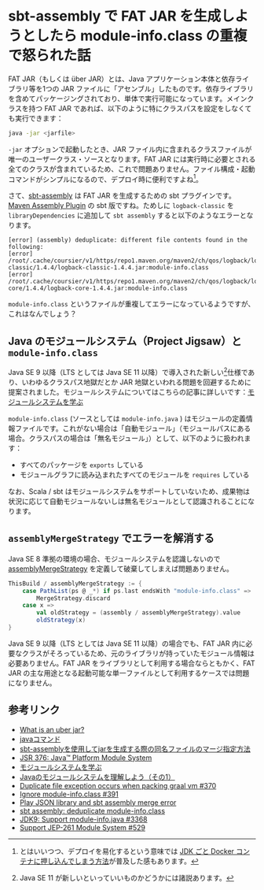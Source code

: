 # sbt-assembly で FAT JAR を生成しようとしたら module-info.class の重複で怒られた話

FAT JAR（もしくは über JAR）とは、Java アプリケーション本体と依存ライブラリ等を1つの JAR ファイルに「アセンブル」したものです。依存ライブラリを含めてパッケージングされており、単体で実行可能になっています。メインクラスを持つ FAT JAR であれば、以下のように特にクラスパスを設定をしなくても実行できます：

```bash
java -jar <jarfile>
```

`-jar` オプションで起動したとき、JAR ファイル内に含まれるクラスファイルが唯一のユーザークラス・ソースとなります。FAT JAR には実行時に必要とされる全てのクラスが含まれているため、これで問題ありません。ファイル構成・起動コマンドがシンプルになるので、デプロイ時に便利ですよね[^1]。

[^1]: とはいいつつ、デプロイを易化するという意味では [JDK ごと Docker コンテナに押し込んでしまう方法](https://qiita.com/yokra9/items/dd560305ccb5fc8cd6e1)が普及した感もあります。

さて、[sbt-assembly](https://github.com/sbt/sbt-assembly) は FAT JAR を生成するための sbt プラグインです。[Maven Assembly Plugin](https://maven.apache.org/plugins/maven-assembly-plugin/index.html) の sbt 版ですね。ためしに `logback-classic` を `libraryDependencies` に追加して `sbt assembly` すると以下のようなエラーとなります。

```log
[error] (assembly) deduplicate: different file contents found in the following:
[error] /root/.cache/coursier/v1/https/repo1.maven.org/maven2/ch/qos/logback/logback-classic/1.4.4/logback-classic-1.4.4.jar:module-info.class
[error] /root/.cache/coursier/v1/https/repo1.maven.org/maven2/ch/qos/logback/logback-core/1.4.4/logback-core-1.4.4.jar:module-info.class
```

`module-info.class` というファイルが重複してエラーになっているようですが、これはなんでしょう？

## Java のモジュールシステム（Project Jigsaw）と `module-info.class`

Java SE 9 以降（LTS としては Java SE 11 以降）で導入された新しい[^2]仕様であり、いわゆるクラスパス地獄だとか JAR 地獄といわれる問題を回避するために提案されました。モジュールシステムについてはこちらの記事に詳しいです：[モジュールシステムを学ぶ](https://qiita.com/opengl-8080/items/93c8e0cf58654d5f73cb)

[^2]: Java SE 11 が新しいといっていいものかどうかには諸説あります。

`module-info.class` (ソースとしては `module-info.java` ) はモジュールの定義情報ファイルです。これがない場合は「自動モジュール」（モジュールパスにある場合。クラスパスの場合は「無名モジュール」）として、以下のように扱われます：

* すべてのパッケージを `exports` している
* モジュールグラフに読み込まれたすべてのモジュールを `requires` している

なお、Scala / sbt はモジュールシステムをサポートしていないため、成果物は状況に応じて自動モジュールないしは無名モジュールとして認識されることになります。

## `assemblyMergeStrategy` でエラーを解消する

Java SE 8 準拠の環境の場合、モジュールシステムを認識しないので [assemblyMergeStrategy](https://github.com/sbt/sbt-assembly#merge-strategy) を定義して破棄してしまえば問題ありません。

```sbt:build.sbt
ThisBuild / assemblyMergeStrategy := {
    case PathList(ps @ _*) if ps.last endsWith "module-info.class" =>
        MergeStrategy.discard
    case x =>
        val oldStrategy = (assembly / assemblyMergeStrategy).value
        oldStrategy(x)
}
```

Java SE 9 以降（LTS としては Java SE 11 以降）の場合でも、FAT JAR 内に必要なクラスがそろっているため、元のライブラリが持っていたモジュール情報は必要ありません。FAT JAR をライブラリとして利用する場合ならともかく、FAT JAR の主な用途となる起動可能な単一ファイルとして利用するケースでは問題になりません。

## 参考リンク

* [What is an uber jar?](https://stackoverflow.com/questions/11947037/what-is-an-uber-jar)
* [javaコマンド](https://docs.oracle.com/javase/jp/17/docs/specs/man/java.html)
* [sbt-assemblyを使用してjarを生成する際の同名ファイルのマージ指定方法](https://www.sassy-blog.com/entry/20171220/1513777494)
* [JSR 376: Java™ Platform Module System](https://jcp.org/en/jsr/detail?id=376)
* [モジュールシステムを学ぶ](https://qiita.com/opengl-8080/items/93c8e0cf58654d5f73cb)
* [Javaのモジュールシステムを理解しよう（その1）](https://news.mynavi.jp/techplus/article/imajava-4/)
* [Duplicate file exception occurs when packing graal vm #370](https://github.com/sbt/sbt-assembly/issues/370)
* [Ignore module-info.class #391](https://github.com/sbt/sbt-assembly/issues/391)
* [Play JSON library and sbt assembly merge error](https://stackoverflow.com/a/60114988/86485)
* [sbt assembly: deduplicate module-info.class](https://stackoverflow.com/questions/54834125/sbt-assembly-deduplicate-module-info-clas)
* [JDK9: Support module-info.java #3368](https://github.com/sbt/sbt/issues/3368)
* [Support JEP-261 Module System #529](https://github.com/scala/scala-dev/issues/529)
